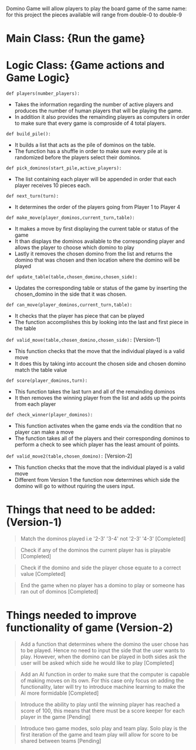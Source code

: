 Domino Game will allow players to play the board game of the same name: for this project the pieces available will range from double-0 to double-9

# Main Class: {Run the game}

# Logic Class: {Game actions and Game Logic}
`def players(number_players):`
   - Takes the information regarding the number of active players and produces the number of human players that will be playing the game.
   - In addition it also provides the remainding players as computers in order to make sure that every game is comproside of 4 total players.

`def build_pile():`
   - It builds a list that acts as the pile of dominos on the table.
   - The function has a shuffle in order to make sure every pile at is randomized before the players select their dominos.

`def pick_dominos(start_pile,active_players):`
   - The list containing each player will be appended in order that each player receives 10 pieces each.

`def next_turn(turn):`
   - It determines the order of the players going from Player 1 to Player 4

`def make_move(player_dominos,current_turn,table):`
   - It makes a move by first displaying the current table or status of the game
   - It than displays the dominos available to the corresponding player and allows the player to choose which domino to play
   - Lastly it removes the chosen domino from the list and returns the domino that was chosen and then location where the domino will be played

`def update_table(table,chosen_domino,chosen_side):`
   - Updates the corresponding table or status of the game by inserting the chosen_domino in the side that it was chosen.

`def can_move(player_dominos,current_turn,table):`
   - It checks that the player has piece that can be played
   - The function accomplishes this by looking into the last and first piece in the table 

`def valid_move(table,chosen_domino,chosen_side):` [Version-1]
   - This function checks that the move that the individual played is a valid move
   - It does this by taking into account the chosen side and chosen domino match the table value

`def score(player_dominos,turn):`
   - This function takes the last turn and all of the remainding dominos
   - It then removes the winning player from the list and adds up the points from each player

`def check_winner(player_dominos):`
   - This function activates when the game ends via the condition that no player can make a move
   - The function takes all of the players and their corresponding dominos to perform a check to see which player has the least amount of points.

`def valid_move2(table,chosen_domino):` [Version-2]
   - This function checks that the move that the individual played is a valid move
   - Different from Version 1 the function now determines which side the domino will go to without rquiring the users input.

 # Things that need to be added: (Version-1)
> Match the dominos played i.e '2-3' '3-4' not '2-3' '4-3' [Completed]

> Check if any of the dominos the current player has is playable [Completed]

> Check if the domino and side the player chose equate to a correct value [Completed]

> End the game when no player has a domino to play or someone has ran out of dominos [Completed]
# Things needed to improve functionality of game (Version-2)
> Add a function that determines where the domino the user chose has to be played. Hence no need to input the side that the user wants to play. However, when the domino can be played in both sides ask the user will be asked which side he would like to play [Completed]

> Add an AI function in order to make sure that the computer is capable of making moves on its own. For this case only focus on adding the functionality, later will try to introduce machine learning to make the AI more formidable [Completed]

> Introduce the ability to play until the winning player has reached a score of 100, this means that there must be a score keeper for each player in the game [Pending]

> Introduce two game modes, solo play and team play. Solo play is the first iteration of the game and team play will allow for score to be shared between teams [Pending]




